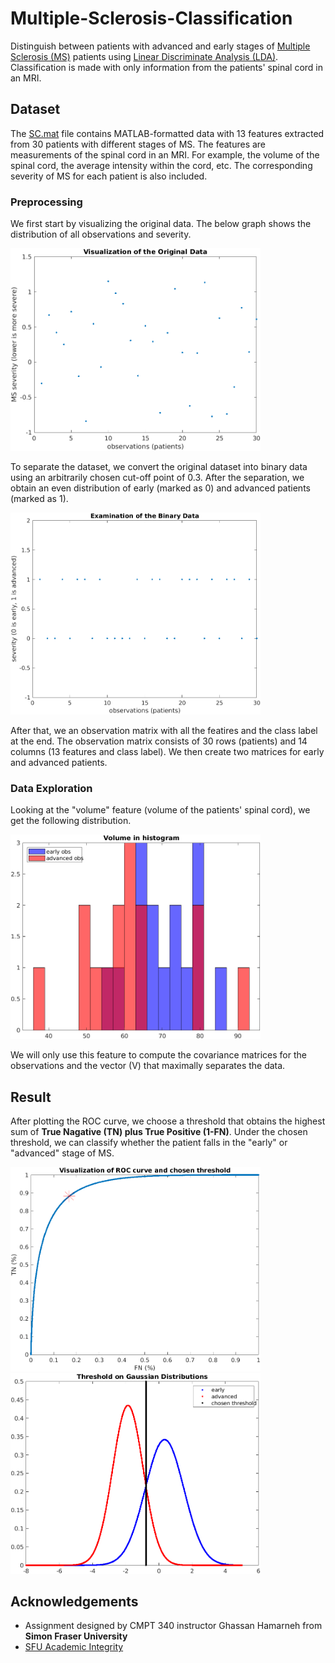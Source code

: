 # Multiple-Sclerosis-Classification
Distinguish between patients with advanced and early stages of [Multiple Sclerosis (MS)](https://en.wikipedia.org/wiki/Multiple_sclerosis) patients using [Linear Discriminate Analysis (LDA)](https://en.wikipedia.org/wiki/Linear_discriminant_analysis). Classification is made with only information from the patients' spinal cord in an MRI.

## Dataset
The [SC.mat](https://github.com/wendyhwl/Multiple-Sclerosis-Classification/tree/main/data) file contains MATLAB-formatted data with 13 features extracted from 30 patients with different stages of MS. The features are measurements of the spinal cord in an MRI. For example, the volume of the spinal cord, the average intensity within the cord, etc. The corresponding severity of MS for each patient is also
included. 

### Preprocessing
We first start by visualizing the original data. The below graph shows the distribution of all observations and severity.

<img src="/graphs/MS_original_data.png" width="400">

To separate the dataset, we convert the original dataset into binary data using an arbitrarily chosen cut-off point of 0.3. After the separation, we obtain an even distribution of early (marked as 0) and advanced patients (marked as 1). 

<img src="/graphs/MS_binary_data.png" width="400">

After that, we an observation matrix with all the featires and the class label at the end. The observation matrix consists of 30 rows (patients) and 14 columns (13 features and class label). We then create two matrices for early and advanced patients.

### Data Exploration
Looking at the "volume" feature (volume of the patients' spinal cord), we get the following distribution.

<img src="/graphs/MS_volume_histogram.png" width="400">

We will only use this feature to compute the covariance matrices for the observations and the vector (V) that maximally separates the data.

## Result
After plotting the ROC curve, we choose a threshold that obtains the highest sum of **True Nagative (TN) plus True Positive (1-FN)**. Under the chosen threshold, we can classify whether the patient falls in the "early" or "advanced" stage of MS.

<img src="/graphs/MS_roc.png" width="400"> <img src="/graphs/MS_threshold.png" width="400">


## Acknowledgements
- Assignment designed by CMPT 340 instructor Ghassan Hamarneh from **Simon Fraser University**
- [SFU Academic Integrity](http://www.sfu.ca/students/academicintegrity.html)

